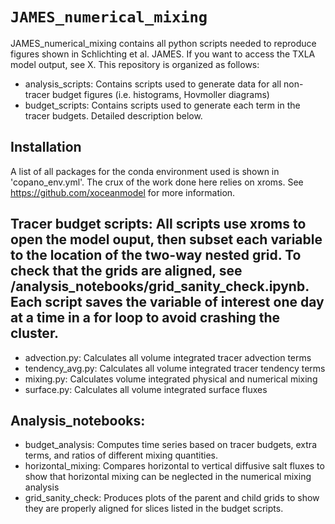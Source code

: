 # `JAMES_numerical_mixing`

JAMES_numerical_mixing contains all python scripts needed to reproduce figures shown in Schlichting et al. JAMES. If you want to access the TXLA model output, see X. This repository is organized as follows:
* analysis_scripts: Contains scripts used to generate data for all non-tracer budget figures (i.e. histograms, Hovmoller diagrams)
* budget_scripts: Contains scripts used to generate each term in the tracer budgets. Detailed description below.

## Installation
A list of all packages for the conda environment used is shown in 'copano_env.yml'. The crux of the work done here relies on xroms. See https://github.com/xoceanmodel for more information. 

## Tracer budget scripts: All scripts use xroms to open the model ouput, then subset each variable to the location of the two-way nested grid. To check that the grids are aligned, see /analysis_notebooks/grid_sanity_check.ipynb. Each script saves the variable of interest one day at a time in a for loop to avoid crashing the cluster.
 * advection.py: Calculates all volume integrated tracer advection terms
 * tendency_avg.py: Calculates all volume integrated tracer tendency terms
 * mixing.py: Calculates volume integrated physical and numerical mixing
 * surface.py: Calculates all volume integrated surface fluxes

## Analysis_notebooks:
 * budget_analysis: Computes time series based on tracer budgets, extra terms, and ratios of different mixing quantities.
 * horizontal_mixing: Compares horizontal to vertical diffusive salt fluxes to show that horizontal mixing can be neglected in the numerical mixing analysis
 * grid_sanity_check: Produces plots of the parent and child grids to show they are properly aligned for slices listed in the budget scripts.
